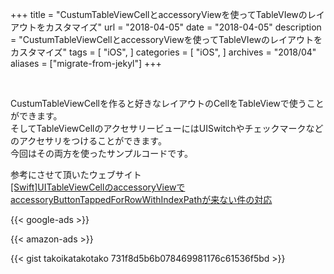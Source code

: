 +++
title = "CustumTableViewCellとaccessoryViewを使ってTableVIewのレイアウトをカスタマイズ"
url = "2018-04-05"
date = "2018-04-05"
description = "CustumTableViewCellとaccessoryViewを使ってTableVIewのレイアウトをカスタマイズ"
tags = [
    "iOS",
]
categories = [
    "iOS",
]
archives = "2018/04"
aliases = ["migrate-from-jekyl"]
+++

<br>

CustumTableViewCellを作ると好きなレイアウトのCellをTableViewで使うことができます。  
そしてTableViewCellのアクセサリービューにはUISwitchやチェックマークなどのアクセサリをつけることができます。  
今回はその両方を使ったサンプルコードです。  

参考にさせて頂いたウェブサイト  
[[Swift]UITableViewCellのaccessoryViewでaccessoryButtonTappedForRowWithIndexPathが来ない件の対応](https://qiita.com/seiko_m/items/03f71bea83e35d302d3f)

<!-- Google Ads -->
{{< google-ads >}}

<!-- Amazon Ads -->
{{< amazon-ads >}}

{{< gist takoikatakotako 731f8d5b6b078469981176c61536f5bd >}}
